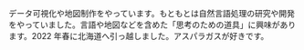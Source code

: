 データ可視化や地図制作をやっています。もともとは自然言語処理の研究や開発をやっていました。言語や地図などを含めた「思考のための道具」に興味があります。2022 年春に北海道へ引っ越しました。アスパラガスが好きです。
